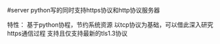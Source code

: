 #server
python写的同时支持https协议和http协议服务器

特性： 
基于python协程，节约系统资源 
以tcp协议为基础，可以借此深入研究https通信过程 
支持且仅支持最新的tls1.3协议